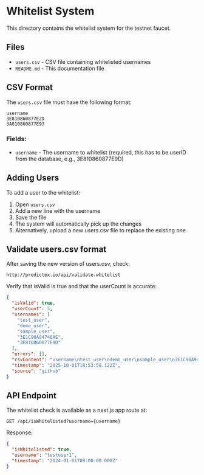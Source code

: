 # Whitelist System

This directory contains the whitelist system for the testnet faucet.

## Files

- `users.csv` - CSV file containing whitelisted usernames
- `README.md` - This documentation file

## CSV Format

The `users.csv` file must have the following format:

```csv
username
3E810860877E2D
3A810860877E93
```

### Fields:
- `username` - The username to whitelist (required, this has to be userID from the database, e.g., 3E810860877E9D)

## Adding Users
To add a user to the whitelist:

1. Open `users.csv`
2. Add a new line with the username
3. Save the file
4. The system will automatically pick up the changes
5. Alternatively, upload a new users.csv file to replace the existing one

## Validate users.csv format

After saving the new version of users.csv, check:

```
http://predictex.io/api/validate-whitelist
```

Verify that isValid is true and that the userCount is accurate:

```json
{
  "isValid": true,
  "userCount": 5,
  "usernames": [
    "test_user",
    "demo_user",
    "sample_user",
    "3E1C90A94746AE",
    "3E810860877E9D"
  ],
  "errors": [],
  "csvContent": "username\ntest_user\ndemo_user\nsample_user\n3E1C90A94746AE\n3E810860877E9D\n",
  "timestamp": "2025-10-01T18:53:58.122Z",
  "source": "github"
}
```


## API Endpoint

The whitelist check is available as a next.js app route at:
```
GET /api/isWhitelisted?username={username}
```

Response:
```json
{
  "isWhitelisted": true,
  "username": "testuser1",
  "timestamp": "2024-01-01T00:00:00.000Z"
}
```
